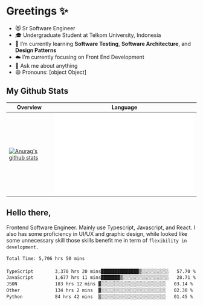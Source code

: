 # Greetings ✨
- 😻 Sr Software Engineer
- 🎓 Undergraduate Student at Telkom University, Indonesia
- 🌱 I’m currently learning **Software Testing**, **Software Architecture**, and **Design Patterns**
- ☁️ I’m currently focusing on Front End Development
- 💬 Ask me about anything
- 😄 Pronouns: [object Object]

## My Github Stats

| Overview | Language |
| --- | --- |
|[![Anurag's github stats](https://github-readme-stats.vercel.app/api?username=abui-am&count_private=true)](https://github.com/anuraghazra/github-readme-stats)|![Language](https://raw.githubusercontent.com/abui-am/stats/c6455f656dfce7acd3951e5ec5b25d72af0b2ee3/generated/languages.svg)|

## Hello there, 
Frontend Software Engineer. 
Mainly use Typescript, Javascript, and React. I also has some proficiency in UI/UX and graphic design, while looked like some unnecessary skill those skills benefit me in term of `flexibility in development.`


<!--START_SECTION:waka-->

```txt
Total Time: 5,706 hrs 50 mins

TypeScript        3,370 hrs 20 mins██████████████▒░░░░░░░░░░   57.70 %
JavaScript        1,677 hrs 11 mins███████▒░░░░░░░░░░░░░░░░░   28.71 %
JSON              183 hrs 12 mins ▓░░░░░░░░░░░░░░░░░░░░░░░░   03.14 %
Other             134 hrs 2 mins  ▓░░░░░░░░░░░░░░░░░░░░░░░░   02.30 %
Python            84 hrs 42 mins  ▒░░░░░░░░░░░░░░░░░░░░░░░░   01.45 %
```

<!--END_SECTION:waka-->
